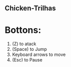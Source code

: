 ## Chicken-Trilhas
# Bottons:
1. (Z) to atack
2. (Space) to Jump
3. Keyboard arrows to move
4. (Esc) to Pause
